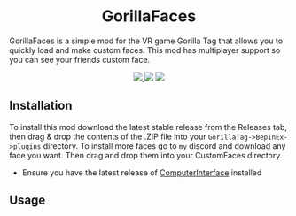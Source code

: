 <div align="center">
<h1>GorillaFaces</h1>
  <p align="left">GorillaFaces is a simple mod for the VR game Gorilla Tag that allows you to quickly load and make custom faces. This mod has multiplayer support so you can see your friends custom face.</p>
  <a href="https://discord.gg/rxSEV6PqJu">
    <img src="https://img.shields.io/badge/Discord-%237289DA.svg?logo=discord&logoColor=white">
  </a>
  <a href="https://github.com/CrafterBotOfficial/GorillaFaces/blob/main/LICENSE"><img src="https://img.shields.io/badge/license-MIT-%23373737"</img></a>
  <img src="https://img.shields.io/github/downloads/CrafterBotOfficial/GorillaFaces/total?label=Downloads">
</div>

## Installation
To install this mod download the latest stable release from the Releases tab, then drag & drop the contents of the .ZIP file into your ``GorillaTag->BepInEx->plugins`` directory. To install more faces go to ``my`` discord and download any face you want. Then drag and drop them into your CustomFaces directory.
* Ensure you have the latest release of [ComputerInterface]() installed

## Usage
